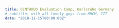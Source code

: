 ```yaml
---
title: CENTARUO Evaluation Camp, Karlsruhe Germany
# subtitle: with all lovely guys from HHCM, IIT
date: "2018-11-15T00:00:00Z"
---
```

